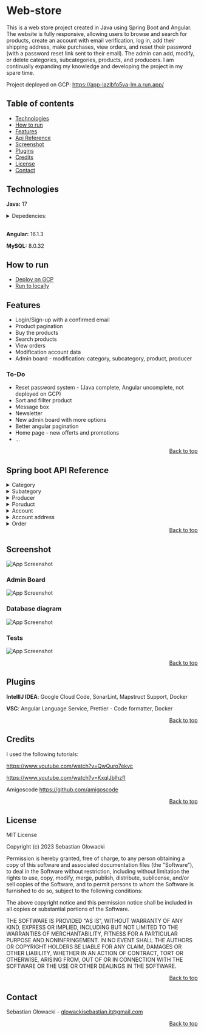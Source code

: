 # Web-store

This is a web store project created in Java using Spring Boot and Angular. The website is fully responsive, allowing users to browse and search for products, create an account with email verification, log in, add their shipping address, make purchases, view orders, and reset their password (with a password reset link sent to their email). The admin can add, modify, or delete categories, subcategories, products, and producers. I am continually expanding my knowledge and developing the project in my spare time.

Project deployed on GCP: https://app-lazlbfo5va-lm.a.run.app/

## Table of contents
- [Technologies](#technologies)
- [How to run](#how-to-run)
- [Features](#features)
- [Api Reference](#spring-boot-api-reference)
- [Screenshot](#screenshot)
- [Plugins](#plugins)
- [Credits](#credits)
- [License](#license)
- [Contact](#contact)

## Technologies
**Java:** 17
 
<details>
<summary>Depedencies:</summary>

- Spring Boot Starter
- Spring Boot Starter Data JPA
- Spring Boot Starter Validation
- Spring Boot Starter Web
- Spring Boot Starter Test
- Spring Boot Starter Mail 
- Spring Boot Starter Security
- Spring Security Test
- Lombok
- Mapstruct
- Passay
- Jsonwebtoken
- Annotations

Locally:
- Mysql Connector J

GCP: 
- Spring Cloud GCP Depedencies (dependencyMenagement)
- Spring Cloud GCP Starter SQL MySQL

</details>
<br>

**Angular:** 16.1.3

**MySQL:** 8.0.32 

## How to run

- [Deploy on GCP](deploy-on-gcp.md)
- [Run to locally](ścieżka/do/twego/pliku)


## Features

- Login/Sign-up with a confirmed email
- Product pagination 
- Buy the products
- Search products
- View orders
- Modification account data
- Admin board - modification: category, subcategory, product, producer

### To-Do

- Reset password system - (Java complete, Angular uncomplete, not deployed on GCP)
- Sort and fillter product
- Message box
- Newsletter
- New admin board with more options
- Better angular pagination
- Home page - new offerts and promotions
- ...

<div style="display: flex; justify-content: right;">
  <a href="#web-store">Back to top</a>
</div>

## Spring boot API Reference

<details>
<summary>Category</summary>

| Method | Path | Permision | Description |
| ---------- | ---------- | ---------- | ---------- |
| `GET` | `/api/v1/categories`| Everyone  | Get all categories |
| `POST` | `/api/v1/categories` | Admin | Add category | 
| `PUT` | `/api/v1/categories/{id}` | Admin | Update category | 
| `DELETE` | `/api/v1/categories/{id}` | Admin |Delete category |

</details>

<details>
<summary>Subategory</summary>

| Method | Path | Permision | Description |
| ---------- | ---------- | ---------- | ---------- |
| `GET` | `/api/v1/categories/subcategories` | Everyone | Get all subcategories | 
| `GET` | `/api/v1/categories/subcategories/{subCategoryId}` | Everyone | Get subcategory by id| 
| `POST` | `/api/v1/categories/{categoryId}/subcategories` | Admin | Add subcategory |
| `PUT` | `/api/v1/categories/{categoryId}/subcategories/{subCategoryId}` | Admin | Update subcategory |
| `DELETE` | `/api/v1/categories/subcategories/{subCategoryId}` |Admin | Delete subcategory | 

</details>

<details>
<summary>Producer</summary>

| Method | Path | Permision | Description |
| ---------- | ---------- | ---------- | ---------- |
| `GET` | `/api/v1/producers` | Admin | Get all producers |
| `POST` | `/api/v1/producers` | Admin | Add producer |
| `PUT` | `/api/v1/producers/{id}` | Admin | Update producer by id |
| `DELETE` | `/api/v1/producers/{id}` | Admin | Delte producer by id |

</details>


<details>
<summary>Poruduct</summary>

| Method | Path | Permision | Description |
| ---------- | ---------- | ---------- | ---------- |
| `GET` | `/api/v1/subcategories/products/types` | Admin |Get all product types | 
| `GET` | `/api/v1/subcategories/products` | Admin | Get all products |
| `GET` | `/api/v1/subcategories/{subcategoryId}/products` | Everyone |Get all products by subcategory id with params (page, size, sort) |
| `GET` | `/api/v1/subcategories//{subcategoryId}/products/quantity` | Everyone | Get products quantity by subcategory id|
| `POST` | `/api/v1/subcategories/{subcategoryId}/producers/{producerId}/products` | Admin |Add product by subcategory id and producer id | 
| `PUT` | `/api/v1/subcategories/{subcategoryId}/producers/{producerId}/products/{productId}` | Admin |Update product by subcategory id, producer id and product id|
| `DELETE` | `/api/v1/subcategories/products/{productId}` | Admin |Delete product by id |
| `GET` | `/api/v1/products/search` | Everyone |Get search products with params (text, page, size, sort) |
| `GET` | `/api/v1/products/search/quantity` | Everyone | Get search products quantity with params (text)|

</details>

<details>
<summary>Account</summary>

| Method | Path | Permision | Description |
| ---------- | ---------- | ---------- | ---------- |
| `POST` | `/api/v1/registration` | Everyone | Account registration send confirm link to email | 
| `GET` | `/api/v1/registration/confirm` | Everyone | Account enabled and confrim registration token with params (token) | 
| `POST` | `/api/v1/login` | Everyone | Login | 
| `POST` | `/api/v1/logout` | User, Admin | Logout | 
| `GET` | `/api/v1/accounts/{accountId}` | User, Admin | Get account data by account id with authorization | 
| `PUT` | `/api/v1/accounts/{accountId}` | User, Admin  | Update account data by account id with authorization | 
| `DELETE` | `/api/v1/accounts/{accountId}` | User, Admin  | Delete account by account id data with authorization |
| `GET` | `api/v1/accounts/{email}/reset-password` | Everyone | Send reset password link to email |
| `PATCH` | `api/v1/accounts/reset-password/confirm` | User, Admin | Setup new password and confirm token with params (password, token) |

</details>

<details>
<summary>Account address</summary>

| Method | Path | Permision | Description |
| ---------- | ---------- | ---------- | ---------- |
| `GET` | `/api/v1/accounts/{accountId}/address` | User, Admin | Get account address data by account with authorization | 
| `POST` | `/api/v1/accounts/{accountId}/address` | User, Admin | Add account address data by account with authorization | 
| `PUT` | `/api/v1/accounts/{accountId}/address` | User, Admin | Update account address data by account with authorization | 

</details>

<details>
<summary>Order</summary>

| Method | Path | Permision | Description |
| ---------- | ---------- | ---------- | ---------- |
| `GET` | `/api/v1/accounts/{accountId}/orders` | User, Admin | Get account all orders by account with authorization | 
| `GET` | `/api/v1/accounts/{accountId}/orders/{orderId}` | User, Admin | Get account order by account id and order id with authorization | 
| `POST` | `/api/v1/accounts/{accountId}/orders` | User, Admin | Add order to account by account id with authorization | 
| `PUT` | `/api/v1/accounts/{accountId}/orders` | User, Admin | Update order in account by account id with authorization | 
| `DELETE` | `/api/v1/accounts/{accountId}/orders` | User, Admin | Delete order from account by account id with authorization | 

</details>

<div style="display: flex; justify-content: right;">
  <a href="#web-store">Back to top</a>
</div>

## Screenshot

![App Screenshot](https://ik.imagekit.io/glowacki/Zrzut_ekranu_2023-07-12_102052.png?updatedAt=1689150176647)
### Admin Board

![App Screenshot](https://ik.imagekit.io/glowacki/Zrzut%20ekranu%202023-08-18%20123044.png?updatedAt=1692354731249)

### Database diagram

![App Screenshot](https://ik.imagekit.io/glowacki/Zrzut_ekranu_2023-07-12_192353.png?updatedAt=1689182679226)

### Tests
![App Screenshot](https://ik.imagekit.io/glowacki/Zrzut%20ekranu%202023-08-09%20002003.png?updatedAt=1691533356035)

<div style="display: flex; justify-content: right;">
  <a href="#web-store">Back to top</a>
</div>

## Plugins

  **IntellIJ IDEA**: Google Cloud Code, SonarLint, Mapstruct Support, Docker

  **VSC**: Angular Language Service, Prettier - Code formatter, Docker

  <div style="display: flex; justify-content: right;">
  <a href="#web-store">Back to top</a>
</div>

## Credits

I used the following tutorials: 

https://www.youtube.com/watch?v=QwQuro7ekvc

https://www.youtube.com/watch?v=KxqlJblhzfI

Amigoscode https://github.com/amigoscode

<div style="display: flex; justify-content: right;">
  <a href="#web-store">Back to top</a>
</div>

## License
MIT License

Copyright (c) 2023 Sebastian Głowacki

Permission is hereby granted, free of charge, to any person obtaining a copy
of this software and associated documentation files (the "Software"), to deal
in the Software without restriction, including without limitation the rights
to use, copy, modify, merge, publish, distribute, sublicense, and/or sell
copies of the Software, and to permit persons to whom the Software is
furnished to do so, subject to the following conditions:

The above copyright notice and this permission notice shall be included in all
copies or substantial portions of the Software.

THE SOFTWARE IS PROVIDED "AS IS", WITHOUT WARRANTY OF ANY KIND, EXPRESS OR
IMPLIED, INCLUDING BUT NOT LIMITED TO THE WARRANTIES OF MERCHANTABILITY,
FITNESS FOR A PARTICULAR PURPOSE AND NONINFRINGEMENT. IN NO EVENT SHALL THE
AUTHORS OR COPYRIGHT HOLDERS BE LIABLE FOR ANY CLAIM, DAMAGES OR OTHER
LIABILITY, WHETHER IN AN ACTION OF CONTRACT, TORT OR OTHERWISE, ARISING FROM,
OUT OF OR IN CONNECTION WITH THE SOFTWARE OR THE USE OR OTHER DEALINGS IN THE
SOFTWARE.

<div style="display: flex; justify-content: right;">
  <a href="#web-store">Back to top</a>
</div>

## Contact

Sebastian Głowacki - glowackisebastian.it@gmail.com

<div style="display: flex; justify-content: right;">
  <a href="#web-store">Back to top</a>
</div>
